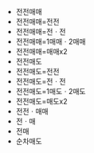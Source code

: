 - 전전매매
- 전전매매=전전
- 전전매매=전ㆍ전
- 전전매매=1매매ㆍ2매매
- 전전매매=매매x2
- 전전매도
- 전전매도=전전
- 전전매도=전ㆍ전
- 전전매도=1매도ㆍ2매도
- 전전매도=매도x2
- 전전ㆍ매매
- 전ㆍ매
- 전매
- 순차매도